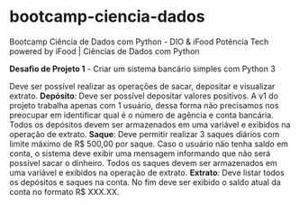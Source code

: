 # bootcamp-ciencia-dados
Bootcamp Ciência de Dados com Python - DIO &amp; iFood
Potência Tech powered by iFood | Ciências de Dados com Python

**Desafio de Projeto 1** - Criar um sistema bancário simples com Python 3

  Deve ser possível realizar as operações de sacar, depositar e visualizar extrato.
  **Depósito**: Deve ser possível depositar valores positivos. A v1 do projeto trabalha apenas com 1 usuário, dessa forma não precisamos nos preocupar em identificar qual é o número de agência e conta bancária. Todos os depósitos devem ser armazenados em uma variável e exibidos na operação de extrato.
  **Saque**: Deve permitir realizar 3 saques diários com limite máximo de R$ 500,00 por saque. Caso o usuário não tenha saldo em conta, o sistema deve exibir uma mensagem informando que não será possível sacar o dinheiro. Todos os saques devem ser armazenados em uma variável e exibidos na operação de extrato.
  **Extrato**: Deve listar todos os depósitos e saques na conta. No fim deve ser exibido o saldo atual da conta no formato R$ XXX.XX.
  
